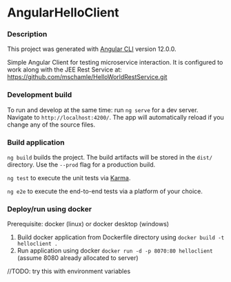# AngularHelloClient

### Description
This project was generated with [Angular CLI](https://github.com/angular/angular-cli) version 12.0.0.

Simple Angular Client for testing microservice interaction.  It is configured to work along with the JEE Rest Service at: https://github.com/mschamle/HelloWorldRestService.git

### Development build
To run and develop at the same time: run `ng serve` for a dev server. Navigate to `http://localhost:4200/`. The app will automatically reload if you change any of the source files.

### Build application
`ng build` builds the project. The build artifacts will be stored in the `dist/` directory. Use the `--prod` flag for a production build.

`ng test` to execute the unit tests via [Karma](https://karma-runner.github.io).

`ng e2e` to execute the end-to-end tests via a platform of your choice.

### Deploy/run using docker
Prerequisite: docker (linux) or docker desktop (windows)

1. Build docker application from Dockerfile directory using `docker build -t helloclient .`
1. Run application using docker `docker run -d -p 8070:80 helloclient` (assume 8080 already allocated to server)

//TODO: try this with environment variables
